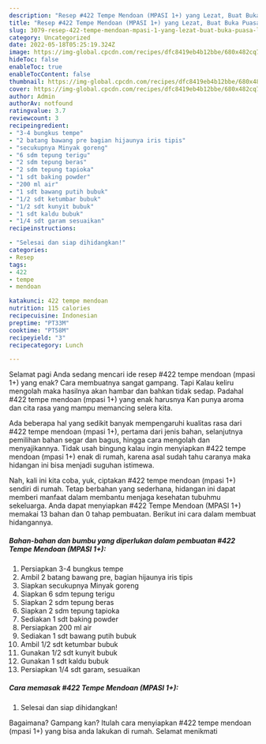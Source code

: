 ```yaml
---
description: "Resep #422 Tempe Mendoan (MPASI 1+) yang Lezat, Buat Buka Puasa Lezat"
title: "Resep #422 Tempe Mendoan (MPASI 1+) yang Lezat, Buat Buka Puasa Lezat"
slug: 3079-resep-422-tempe-mendoan-mpasi-1-yang-lezat-buat-buka-puasa-lezat
category: Uncategorized
date: 2022-05-18T05:25:19.324Z
image: https://img-global.cpcdn.com/recipes/dfc8419eb4b12bbe/680x482cq70/422-tempe-mendoan-mpasi-1-foto-resep-utama.jpg
hideToc: false
enableToc: true
enableTocContent: false
thumbnail: https://img-global.cpcdn.com/recipes/dfc8419eb4b12bbe/680x482cq70/422-tempe-mendoan-mpasi-1-foto-resep-utama.jpg
cover: https://img-global.cpcdn.com/recipes/dfc8419eb4b12bbe/680x482cq70/422-tempe-mendoan-mpasi-1-foto-resep-utama.jpg
author: Admin
authorAv: notfound
ratingvalue: 3.7
reviewcount: 3
recipeingredient:
- "3-4 bungkus tempe"
- "2 batang bawang pre bagian hijaunya iris tipis"
- "secukupnya Minyak goreng"
- "6 sdm tepung terigu"
- "2 sdm tepung beras"
- "2 sdm tepung tapioka"
- "1 sdt baking powder"
- "200 ml air"
- "1 sdt bawang putih bubuk"
- "1/2 sdt ketumbar bubuk"
- "1/2 sdt kunyit bubuk"
- "1 sdt kaldu bubuk"
- "1/4 sdt garam sesuaikan"
recipeinstructions:

- "Selesai dan siap dihidangkan!"
categories:
- Resep
tags:
- 422
- tempe
- mendoan

katakunci: 422 tempe mendoan 
nutrition: 115 calories
recipecuisine: Indonesian
preptime: "PT33M"
cooktime: "PT58M"
recipeyield: "3"
recipecategory: Lunch

---
```



Selamat pagi Anda sedang mencari ide resep #422 tempe mendoan (mpasi 1+) yang enak? Cara membuatnya sangat gampang. Tapi Kalau keliru mengolah maka hasilnya akan hambar dan bahkan tidak sedap. Padahal #422 tempe mendoan (mpasi 1+) yang enak harusnya Kan punya aroma dan cita rasa yang mampu memancing selera kita.


Ada beberapa hal yang sedikit banyak mempengaruhi kualitas rasa dari #422 tempe mendoan (mpasi 1+), pertama dari jenis bahan, selanjutnya pemilihan bahan segar dan bagus, hingga cara mengolah dan menyajikannya. Tidak usah bingung kalau ingin menyiapkan #422 tempe mendoan (mpasi 1+) enak di rumah, karena asal sudah tahu caranya maka hidangan ini bisa menjadi suguhan istimewa.




Nah, kali ini kita coba, yuk, ciptakan #422 tempe mendoan (mpasi 1+) sendiri di rumah. Tetap berbahan yang sederhana, hidangan ini dapat memberi manfaat dalam membantu menjaga kesehatan tubuhmu sekeluarga. Anda dapat menyiapkan #422 Tempe Mendoan (MPASI 1+) memakai 13 bahan dan 0 tahap pembuatan. Berikut ini cara dalam membuat hidangannya.

<!--inarticleads1-->

##### Bahan-bahan dan bumbu yang diperlukan dalam pembuatan #422 Tempe Mendoan (MPASI 1+):

1. Persiapkan 3-4 bungkus tempe
1. Ambil 2 batang bawang pre, bagian hijaunya iris tipis
1. Siapkan secukupnya Minyak goreng
1. Siapkan 6 sdm tepung terigu
1. Siapkan 2 sdm tepung beras
1. Siapkan 2 sdm tepung tapioka
1. Sediakan 1 sdt baking powder
1. Persiapkan 200 ml air
1. Sediakan 1 sdt bawang putih bubuk
1. Ambil 1/2 sdt ketumbar bubuk
1. Gunakan 1/2 sdt kunyit bubuk
1. Gunakan 1 sdt kaldu bubuk
1. Persiapkan 1/4 sdt garam, sesuaikan




<!--inarticleads2-->

##### Cara memasak #422 Tempe Mendoan (MPASI 1+):


1. Selesai dan siap dihidangkan!



Bagaimana? Gampang kan? Itulah cara menyiapkan #422 tempe mendoan (mpasi 1+) yang bisa anda lakukan di rumah. Selamat menikmati
